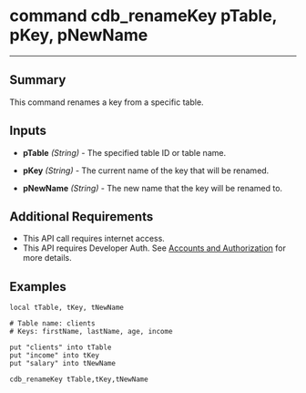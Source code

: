 # command cdb_renameKey pTable, pKey, pNewName
---
## Summary
This command renames a key from a specific table.

## Inputs
* **pTable** *(String)* - The specified table ID or table name.

* **pKey** *(String)* - The current name of the key that will be renamed.

* **pNewName** *(String)* - The new name that the key will be renamed to.

## Additional Requirements
* This API call requires internet access.
* This API requires Developer Auth. See [Accounts and Authorization](AddingUsers.md) for more details.

## Examples
```livecodeserver
local tTable, tKey, tNewName

# Table name: clients
# Keys: firstName, lastName, age, income

put "clients" into tTable
put "income" into tKey
put "salary" into tNewName

cdb_renameKey tTable,tKey,tNewName
```